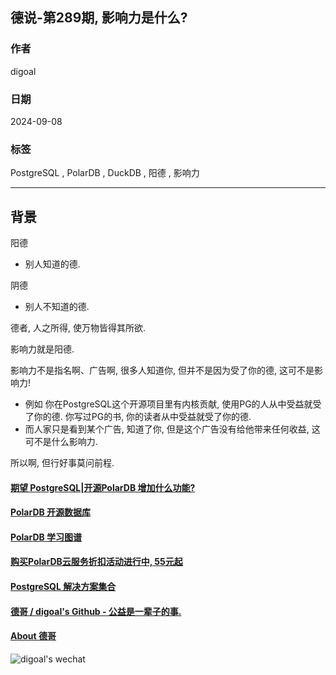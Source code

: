 ## 德说-第289期, 影响力是什么?  
                                                                              
### 作者                                                  
digoal                                                  
                                                         
### 日期                                                       
2024-09-08                                                  
                                                      
### 标签                                                    
PostgreSQL , PolarDB , DuckDB , 阳德 , 影响力     
                                                                             
----                                                      
                                                                    
## 背景   
阳德  
- 别人知道的德.  
  
阴德  
- 别人不知道的德.  
  
德者, 人之所得, 使万物皆得其所欲.    
  
影响力就是阳德.   
  
影响力不是指名啊、广告啊, 很多人知道你, 但并不是因为受了你的德, 这可不是影响力!    
- 例如 你在PostgreSQL这个开源项目里有内核贡献, 使用PG的人从中受益就受了你的德. 你写过PG的书, 你的读者从中受益就受了你的德.  
- 而人家只是看到某个广告, 知道了你, 但是这个广告没有给他带来任何收益, 这可不是什么影响力.  
  
所以啊, 但行好事莫问前程.   
   
    
  
#### [期望 PostgreSQL|开源PolarDB 增加什么功能?](https://github.com/digoal/blog/issues/76 "269ac3d1c492e938c0191101c7238216")
  
  
#### [PolarDB 开源数据库](https://openpolardb.com/home "57258f76c37864c6e6d23383d05714ea")
  
  
#### [PolarDB 学习图谱](https://www.aliyun.com/database/openpolardb/activity "8642f60e04ed0c814bf9cb9677976bd4")
  
  
#### [购买PolarDB云服务折扣活动进行中, 55元起](https://www.aliyun.com/activity/new/polardb-yunparter?userCode=bsb3t4al "e0495c413bedacabb75ff1e880be465a")
  
  
#### [PostgreSQL 解决方案集合](../201706/20170601_02.md "40cff096e9ed7122c512b35d8561d9c8")
  
  
#### [德哥 / digoal's Github - 公益是一辈子的事.](https://github.com/digoal/blog/blob/master/README.md "22709685feb7cab07d30f30387f0a9ae")
  
  
#### [About 德哥](https://github.com/digoal/blog/blob/master/me/readme.md "a37735981e7704886ffd590565582dd0")
  
  
![digoal's wechat](../pic/digoal_weixin.jpg "f7ad92eeba24523fd47a6e1a0e691b59")
  
